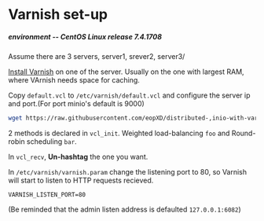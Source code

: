 # Varnish set-up
##### environment -- CentOS Linux release 7.4.1708

Assume there are 3 servers, server1, srever2, server3/

[Install Varnish](https://github.com/eopXD/distributed-minio-with-varnish/wiki/Install-Varnish) on one of the server. Usually on the one with largest RAM, where VArnish needs space for caching.

Copy `default.vcl` to `/etc/varnish/default.vcl` and configure the server ip and port.(For port minio's default is 9000)
```bash
wget https://raw.githubusercontent.com/eopXD/distributed-,inio-with-varnish/varnish/default.vcl
```
2 methods is declared in `vcl_init`. Weighted load-balancing `foo` and Round-robin scheduling `bar`.

In `vcl_recv`, **Un-hashtag** the one you want.

In `/etc/varnish/varnish.param` change the listening port to 80, so Varnish will start to listen to HTTP requests recieved. 
```
VARNISH_LISTEN_PORT=80
```

(Be reminded that the admin listen address is defaulted `127.0.0.1:6082`)
